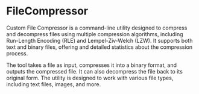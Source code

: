 # FileCompressor
Custom File Compressor is a command-line utility designed to compress and decompress files using multiple compression algorithms,
including Run-Length Encoding (RLE) and Lempel-Ziv-Welch (LZW).
It supports both text and binary files, offering and detailed statistics about the compression process.

The tool takes a file as input, compresses it into a binary format, and outputs the compressed file.
It can also decompress the file back to its original form.
The utility is designed to work with various file types, including text files, images, and more.